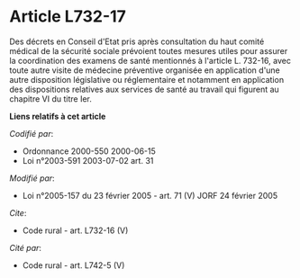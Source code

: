 # Article L732-17

Des décrets en Conseil d'Etat pris après consultation du haut comité médical de la sécurité sociale prévoient toutes mesures
utiles pour assurer la coordination des examens de santé mentionnés à l'article L. 732-16, avec toute autre visite de
médecine préventive organisée en application d'une autre disposition législative ou réglementaire et notamment en application
des dispositions relatives aux services de santé au travail qui figurent au chapitre VI du titre Ier.

**Liens relatifs à cet article**

_Codifié par_:

  - Ordonnance 2000-550 2000-06-15
  - Loi n°2003-591 2003-07-02 art. 31

_Modifié par_:

  - Loi n°2005-157 du 23 février 2005 - art. 71 (V) JORF 24 février 2005

_Cite_:

  - Code rural - art. L732-16 (V)

_Cité par_:

  - Code rural - art. L742-5 (V)
